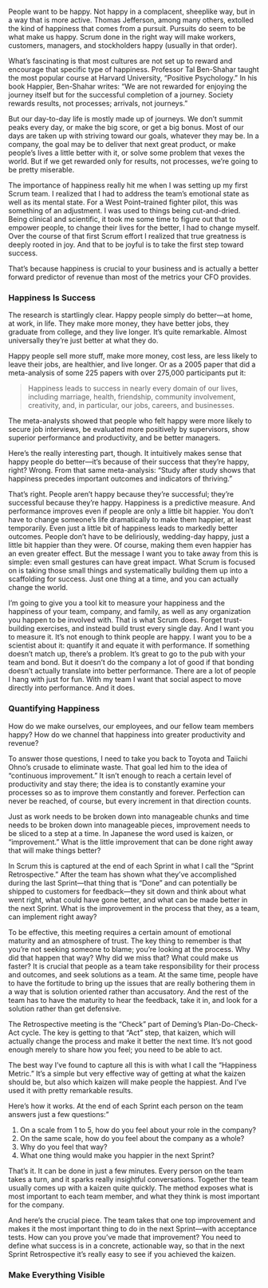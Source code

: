 People want to be happy. Not happy in a complacent, sheeplike way, but in a way that is more active. Thomas Jefferson, among many others, extolled the kind of happiness that comes from a pursuit. Pursuits do seem to be what make us happy. Scrum done in the right way will make workers, customers, managers, and stockholders happy (usually in that order).

What’s fascinating is that most cultures are not set up to reward and encourage that specific type of happiness. Professor Tal Ben-Shahar taught the most popular course at Harvard University, “Positive Psychology.” In his book Happier, Ben-Shahar writes: “We are not rewarded for enjoying the journey itself but for the successful completion of a journey. Society rewards results, not processes; arrivals, not journeys.”

But our day-to-day life is mostly made up of journeys. We don’t summit peaks every day, or make the big score, or get a big bonus. Most of our days are taken up with striving toward our goals, whatever they may be. In a company, the goal may be to deliver that next great product, or make people’s lives a little better with it, or solve some problem that vexes the world. But if we get rewarded only for results, not processes, we’re going to be pretty miserable.

The importance of happiness really hit me when I was setting up my first Scrum team. I realized that I had to address the team’s emotional state as well as its mental state. For a West Point–trained fighter pilot, this was something of an adjustment. I was used to things being cut-and-dried. Being clinical and scientific, it took me some time to figure out that to empower people, to change their lives for the better, I had to change myself. Over the course of that first Scrum effort I realized that true greatness is deeply rooted in joy. And that to be joyful is to take the first step toward success.

That’s because happiness is crucial to your business and is actually a better forward predictor of revenue than most of the metrics your CFO provides. 

### Happiness Is Success

The research is startlingly clear. Happy people simply do better—at home, at work, in life. They make more money, they have better jobs, they graduate from college, and they live longer. It’s quite remarkable. Almost universally they’re just better at what they do.

Happy people sell more stuff, make more money, cost less, are less likely to leave their jobs, are healthier, and live longer. Or as a 2005 paper that did a meta-analysis of some 225 papers with over 275,000 participants put it:

>  Happiness leads to success in nearly every domain of our lives, including marriage, health, friendship, community involvement, creativity, and, in particular, our jobs, careers, and businesses.

The meta-analysts showed that people who felt happy were more likely to secure job interviews, be evaluated more positively by supervisors, show superior performance and productivity, and be better managers.

Here’s the really interesting part, though. It intuitively makes sense that happy people do better—it’s because of their success that they’re happy, right? Wrong. From that same meta-analysis: “Study after study shows that happiness precedes important outcomes and indicators of thriving.”

That’s right. People aren’t happy because they’re successful; they’re successful because they’re happy. Happiness is a predictive measure. And performance improves even if people are only a little bit happier. You don’t have to change someone’s life dramatically to make them happier, at least temporarily. Even just a little bit of happiness leads to markedly better outcomes. People don’t have to be deliriously, wedding-day happy, just a little bit happier than they were. Of course, making them even happier has an even greater effect. But the message I want you to take away from this is simple: even small gestures can have great impact. What Scrum is focused on is taking those small things and systematically building them up into a scaffolding for success. Just one thing at a time, and you can actually change the world.

I’m going to give you a tool kit to measure your happiness and the happiness of your team, company, and family, as well as any organization you happen to be involved with. That is what Scrum does. Forget trust-building exercises, and instead build trust every single day. And I want you to measure it. It’s not enough to think people are happy. I want you to be a scientist about it: quantify it and equate it with performance. If something doesn’t match up, there’s a problem. It’s great to go to the pub with your team and bond. But it doesn’t do the company a lot of good if that bonding doesn’t actually translate into better performance. There are a lot of people I hang with just for fun. With my team I want that social aspect to move directly into performance. And it does.

### Quantifying Happiness

How do we make ourselves, our employees, and our fellow team members happy? How do we channel that happiness into greater productivity and revenue?

To answer those questions, I need to take you back to Toyota and Taiichi Ohno’s crusade to eliminate waste. That goal led him to the idea of “continuous improvement.” It isn’t enough to reach a certain level of productivity and stay there; the idea is to constantly examine your processes so as to improve them constantly and forever. Perfection can never be reached, of course, but every increment in that direction counts.

Just as work needs to be broken down into manageable chunks and time needs to be broken down into manageable pieces, improvement needs to be sliced to a step at a time. In Japanese the word used is kaizen, or “improvement.” What is the little improvement that can be done right away that will make things better?

In Scrum this is captured at the end of each Sprint in what I call the “Sprint Retrospective.” After the team has shown what they’ve accomplished during the last Sprint—that thing that is “Done” and can potentially be shipped to customers for feedback—they sit down and think about what went right, what could have gone better, and what can be made better in the next Sprint. What is the improvement in the process that they, as a team, can implement right away?

To be effective, this meeting requires a certain amount of emotional maturity and an atmosphere of trust. The key thing to remember is that you’re not seeking someone to blame; you’re looking at the process. Why did that happen that way? Why did we miss that? What could make us faster? It is crucial that people as a team take responsibility for their process and outcomes, and seek solutions as a team. At the same time, people have to have the fortitude to bring up the issues that are really bothering them in a way that is solution oriented rather than accusatory. And the rest of the team has to have the maturity to hear the feedback, take it in, and look for a solution rather than get defensive.

The Retrospective meeting is the “Check” part of Deming’s Plan-Do-Check-Act cycle. The key is getting to that “Act” step, that kaizen, which will actually change the process and make it better the next time. It’s not good enough merely to share how you feel; you need to be able to act.

The best way I’ve found to capture all this is with what I call the “Happiness Metric.” It’s a simple but very effective way of getting at what the kaizen should be, but also which kaizen will make people the happiest. And I’ve used it with pretty remarkable results.

Here’s how it works. At the end of each Sprint each person on the team answers just a few questions:”

1. On a scale from 1 to 5, how do you feel about your role in the company?  
2. On the same scale, how do you feel about the company as a whole?  
3. Why do you feel that way?  
4. What one thing would make you happier in the next Sprint?  

That’s it. It can be done in just a few minutes. Every person on the team takes a turn, and it sparks really insightful conversations. Together the team usually comes up with a kaizen quite quickly. The method exposes what is most important to each team member, and what they think is most important for the company.

And here’s the crucial piece. The team takes that one top improvement and makes it the most important thing to do in the next Sprint—with acceptance tests. How can you prove you’ve made that improvement? You need to define what success is in a concrete, actionable way, so that in the next Sprint Retrospective it’s really easy to see if you achieved the kaizen.

### Make Everything Visible

